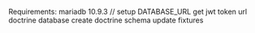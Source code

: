 Requirements:
mariadb 10.9.3 // setup DATABASE_URL
get jwt token url
doctrine database create
doctrine schema update
fixtures
